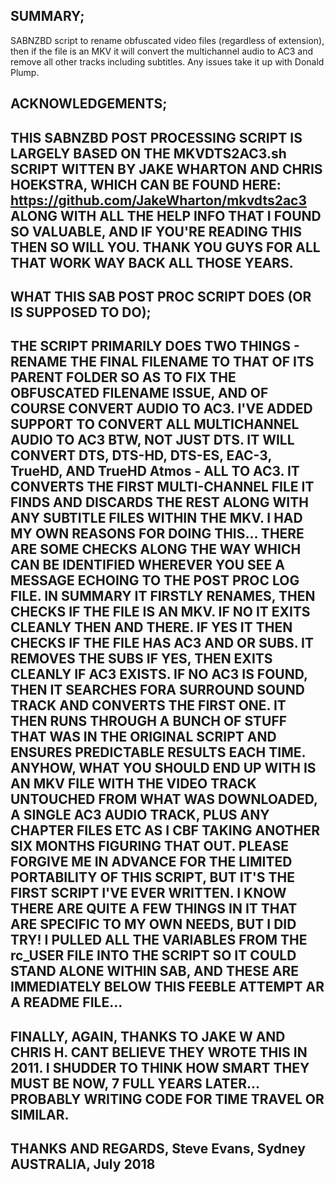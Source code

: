 ## SUMMARY;
SABNZBD script to rename obfuscated video files (regardless of extension), then if the file is an MKV it will convert the multichannel audio to AC3 and remove all other tracks including subtitles. Any issues take it up with Donald Plump.

## ACKNOWLEDGEMENTS;
## THIS SABNZBD POST PROCESSING SCRIPT IS LARGELY BASED ON THE MKVDTS2AC3.sh SCRIPT WITTEN BY JAKE WHARTON AND CHRIS HOEKSTRA, WHICH CAN BE FOUND HERE: https://github.com/JakeWharton/mkvdts2ac3 ALONG WITH ALL THE HELP INFO THAT I FOUND SO VALUABLE, AND IF YOU'RE READING THIS THEN SO WILL YOU. THANK YOU GUYS FOR ALL THAT WORK WAY BACK ALL THOSE YEARS. 

## WHAT THIS SAB POST PROC SCRIPT DOES (OR IS SUPPOSED TO DO);
## THE SCRIPT PRIMARILY DOES TWO THINGS -  RENAME THE FINAL FILENAME TO THAT OF ITS PARENT FOLDER SO AS TO FIX THE OBFUSCATED FILENAME ISSUE, AND OF COURSE CONVERT AUDIO TO AC3. I'VE ADDED SUPPORT TO CONVERT ALL MULTICHANNEL AUDIO TO AC3 BTW, NOT JUST DTS. IT WILL CONVERT DTS, DTS-HD, DTS-ES, EAC-3, TrueHD, AND TrueHD Atmos - ALL TO AC3. IT CONVERTS THE FIRST MULTI-CHANNEL FILE IT FINDS AND DISCARDS THE REST ALONG WITH ANY SUBTITLE FILES WITHIN THE MKV. I HAD MY OWN REASONS FOR DOING THIS... THERE ARE SOME CHECKS ALONG THE WAY WHICH CAN BE IDENTIFIED WHEREVER YOU SEE A MESSAGE ECHOING TO THE POST PROC LOG FILE. IN SUMMARY IT FIRSTLY RENAMES, THEN CHECKS IF THE FILE IS AN MKV. IF NO IT EXITS CLEANLY THEN AND THERE. IF YES IT THEN CHECKS IF THE FILE HAS AC3 AND OR SUBS. IT REMOVES THE SUBS IF YES, THEN EXITS CLEANLY IF AC3 EXISTS. IF NO AC3 IS FOUND, THEN IT SEARCHES FORA SURROUND SOUND TRACK AND CONVERTS THE FIRST ONE. IT THEN RUNS THROUGH A BUNCH OF STUFF THAT WAS IN THE ORIGINAL SCRIPT AND ENSURES PREDICTABLE RESULTS EACH TIME. ANYHOW, WHAT YOU SHOULD END UP WITH IS AN MKV FILE WITH THE VIDEO TRACK UNTOUCHED FROM WHAT WAS DOWNLOADED,  A SINGLE AC3 AUDIO TRACK, PLUS ANY CHAPTER FILES ETC AS I CBF TAKING ANOTHER SIX MONTHS FIGURING THAT OUT. PLEASE FORGIVE ME IN ADVANCE FOR THE LIMITED PORTABILITY OF THIS SCRIPT, BUT IT'S THE FIRST SCRIPT I'VE EVER WRITTEN. I KNOW THERE ARE QUITE A FEW THINGS IN IT THAT ARE SPECIFIC TO MY OWN NEEDS, BUT I DID TRY! I PULLED ALL THE VARIABLES FROM THE rc_USER FILE INTO THE SCRIPT SO IT COULD STAND ALONE WITHIN SAB, AND THESE ARE IMMEDIATELY BELOW THIS FEEBLE ATTEMPT AR A README FILE... 
## FINALLY, AGAIN, THANKS TO JAKE W AND CHRIS H. CANT BELIEVE THEY WROTE THIS IN 2011. I SHUDDER TO THINK HOW SMART THEY MUST BE NOW, 7 FULL YEARS LATER... PROBABLY WRITING CODE FOR TIME TRAVEL OR SIMILAR.
## THANKS AND REGARDS, Steve Evans, Sydney AUSTRALIA,  July 2018
